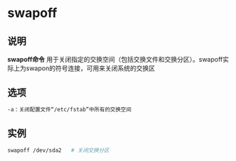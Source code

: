 # swapoff

## 说明

**swapoff命令** 用于关闭指定的交换空间（包括交换文件和交换分区）。swapoff实际上为swapon的符号连接，可用来关闭系统的交换区

## 选项

```markdown
-a：关闭配置文件“/etc/fstab”中所有的交换空间
```

## 实例

```bash
swapoff /dev/sda2   # 关闭交换分区

```


